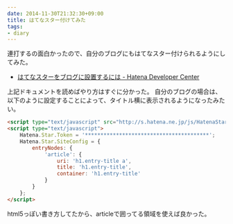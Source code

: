 ```yaml
---
date: 2014-11-30T21:32:30+09:00
title: はてなスター付けてみた
tags: 
- diary
---
```

連打するの面白かったので、自分のブログにもはてなスター付けられるようにしてみた。

- [はてなスターをブログに設置するには - Hatena Developer Center](http://developer.hatena.ne.jp/ja/documents/star/misc/hatenastarjs)

上記ドキュメントを読めばやり方はすぐに分かった。
自分のブログの場合は、以下のように設定することによって、タイトル横に表示されるようになったみたい。

```html
<script type="text/javascript" src="http://s.hatena.ne.jp/js/HatenaStar.js"></script>
<script type="text/javascript">
    Hatena.Star.Token = '****************************************';
    Hatena.Star.SiteConfig = {
        entryNodes: {
            'article': {
                uri: 'h1.entry-title a',
                title: 'h1.entry-title',
                container: 'h1.entry-title'
            }
        }
    };
</script>
```

html5っぽい書き方してたから、articleで囲ってる領域を使えば良かった。
